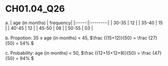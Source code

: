 # CH01.04_Q26 #

a. 
|  age (in months)  | frequency|
|:-----:|:--------:|
| 30-35 |    12    |
| 35-40 |    15    |
| 40-45 |    12    |
| 45-50 |    08    |
| 50-55 |    03    |

b. Propotion: 35 ≤ age (in months) < 45, $\frac {(15+12)}{50} = \frac {27}{50} = 54\% $

c. Probability: age (in months) < 50, $\frac {(12+15+12+8)}{50} = \frac {47}{50} = 94\% $

